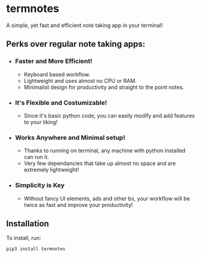 # termnotes
A simple, yet fast and efficient note taking app in your terminal!

## Perks over regular note taking apps:

- ### Faster and More Efficient!
  - Keyboard based workflow.
  - Lightweight and uses almost no CPU or RAM.
  - Minimalist design for productivity and straight to the point notes.

- ### It's Flexible and Costumizable!
  - Since it's basic python code, you can easily modify and add features to your liking!

- ### Works Anywhere and Minimal setup!
  - Thanks to running on terminal, any machine with python installed can run it.
  - Very few dependancies that take up almost no space and are extremely lightweight!

- ### Simplicity is Key
  - Without fancy UI elements, ads and other bs, your workflow will be twice as fast and improve your productivity!

## Installation

To install, run:

```bash
pip3 install termnotes
